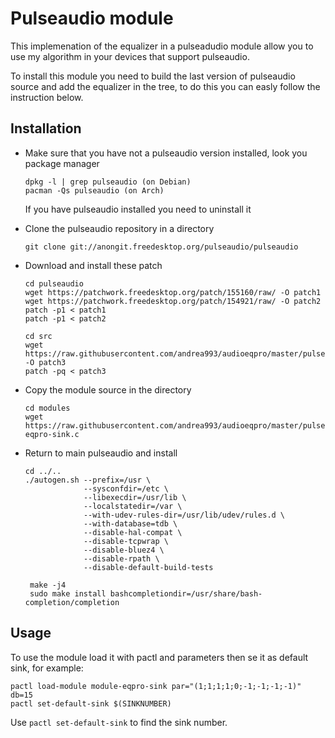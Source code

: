 # Pulseaudio module 
This implemenation of the equalizer in a pulseadudio module allow you to use my algorithm in your devices that support pulseaudio.

To install this module you need to build the last version of pulseaudio source and add the equalizer in the tree, to do this you can easly follow the instruction below.

## Installation
- Make sure that you have not a pulseaudio version installed, look you package manager 
  ```
  dpkg -l | grep pulseaudio (on Debian)
  pacman -Qs pulseaudio (on Arch)
  ```
  If you have pulseaudio installed you need to uninstall it

- Clone the pulseaudio repository in a directory
  ```
  git clone git://anongit.freedesktop.org/pulseaudio/pulseaudio
  ```
  
- Download and install these patch
  ```
  cd pulseaudio
  wget https://patchwork.freedesktop.org/patch/155160/raw/ -O patch1
  wget https://patchwork.freedesktop.org/patch/154921/raw/ -O patch2
  patch -p1 < patch1
  patch -p1 < patch2
  
  cd src
  wget https://raw.githubusercontent.com/andrea993/audioeqpro/master/pulsemodule/makefile.patch -O patch3
  patch -pq < patch3
  ```

- Copy the module source in the directory
  ```
  cd modules
  wget https://raw.githubusercontent.com/andrea993/audioeqpro/master/pulsemodule/module-eqpro-sink.c
  ```
- Return to main pulseaudio and install
  ```
  cd ../..
  ./autogen.sh --prefix=/usr \
               --sysconfdir=/etc \
               --libexecdir=/usr/lib \
               --localstatedir=/var \
               --with-udev-rules-dir=/usr/lib/udev/rules.d \
               --with-database=tdb \
               --disable-hal-compat \
               --disable-tcpwrap \
               --disable-bluez4 \
               --disable-rpath \
               --disable-default-build-tests
   
   make -j4
   sudo make install bashcompletiondir=/usr/share/bash-completion/completion
   ```
   
## Usage
To use the module load it with pactl and parameters then se it as default sink, for example:
```
pactl load-module module-eqpro-sink par="(1;1;1;1;0;-1;-1;-1;-1)" db=15
pactl set-default-sink $(SINKNUMBER)
```
Use `pactl set-default-sink` to find the sink number.
  

